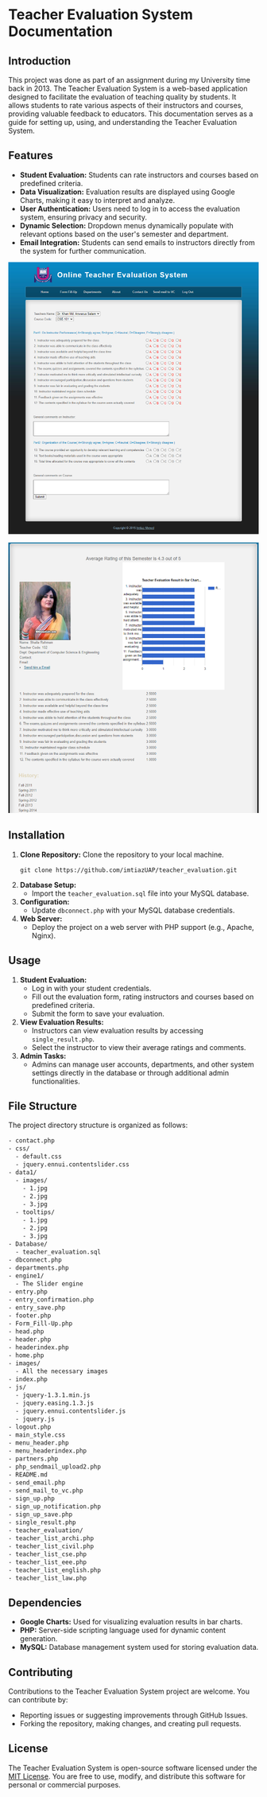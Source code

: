 # Teacher Evaluation System Documentation

## Introduction
This project was done as part of an assignment during my University time back in 2013. The Teacher Evaluation System is a web-based application designed to facilitate the evaluation of teaching quality by students. It allows students to rate various aspects of their instructors and courses, providing valuable feedback to educators. This documentation serves as a guide for setting up, using, and understanding the Teacher Evaluation System.

## Features
- **Student Evaluation:** Students can rate instructors and courses based on predefined criteria.
- **Data Visualization:** Evaluation results are displayed using Google Charts, making it easy to interpret and analyze.
- **User Authentication:** Users need to log in to access the evaluation system, ensuring privacy and security.
- **Dynamic Selection:** Dropdown menus dynamically populate with relevant options based on the user's semester and department.
- **Email Integration:** Students can send emails to instructors directly from the system for further communication.

![Teacher Evaluation Form](https://github.com/imtiazUAP/teacher_evaluation/raw/master/images/form.png)

![Teacher Profile](https://github.com/imtiazUAP/teacher_evaluation/raw/master/images/teacher-profile.png)


## Installation
1. **Clone Repository:** Clone the repository to your local machine.
   ```
   git clone https://github.com/imtiazUAP/teacher_evaluation.git
   ```
2. **Database Setup:**
   - Import the `teacher_evaluation.sql` file into your MySQL database.
3. **Configuration:**
   - Update `dbconnect.php` with your MySQL database credentials.
4. **Web Server:**
   - Deploy the project on a web server with PHP support (e.g., Apache, Nginx).

## Usage
1. **Student Evaluation:**
   - Log in with your student credentials.
   - Fill out the evaluation form, rating instructors and courses based on predefined criteria.
   - Submit the form to save your evaluation.
2. **View Evaluation Results:**
   - Instructors can view evaluation results by accessing `single_result.php`.
   - Select the instructor to view their average ratings and comments.
3. **Admin Tasks:**
   - Admins can manage user accounts, departments, and other system settings directly in the database or through additional admin functionalities.

## File Structure
The project directory structure is organized as follows:
```
- contact.php
- css/
  - default.css
  - jquery.ennui.contentslider.css
- data1/
  - images/
    - 1.jpg
    - 2.jpg
    - 3.jpg
  - tooltips/
    - 1.jpg
    - 2.jpg
    - 3.jpg
- Database/
  - teacher_evaluation.sql
- dbconnect.php
- departments.php
- engine1/
  - The Slider engine
- entry.php
- entry_confirmation.php
- entry_save.php
- footer.php
- Form_Fill-Up.php
- head.php
- header.php
- headerindex.php
- home.php
- images/
  - All the necessary images
- index.php
- js/
  - jquery-1.3.1.min.js
  - jquery.easing.1.3.js
  - jquery.ennui.contentslider.js
  - jquery.js
- logout.php
- main_style.css
- menu_header.php
- menu_headerindex.php
- partners.php
- php_sendmail_upload2.php
- README.md
- send_email.php
- send_mail_to_vc.php
- sign_up.php
- sign_up_notification.php
- sign_up_save.php
- single_result.php
- teacher_evaluation/
- teacher_list_archi.php
- teacher_list_civil.php
- teacher_list_cse.php
- teacher_list_eee.php
- teacher_list_english.php
- teacher_list_law.php
```

## Dependencies
- **Google Charts:** Used for visualizing evaluation results in bar charts.
- **PHP:** Server-side scripting language used for dynamic content generation.
- **MySQL:** Database management system used for storing evaluation data.

## Contributing
Contributions to the Teacher Evaluation System project are welcome. You can contribute by:
- Reporting issues or suggesting improvements through GitHub Issues.
- Forking the repository, making changes, and creating pull requests.

## License
The Teacher Evaluation System is open-source software licensed under the [MIT License](LICENSE). You are free to use, modify, and distribute this software for personal or commercial purposes.